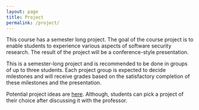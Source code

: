 ```yaml
---
layout: page
title: Project
permalink: /project/
---
```

This course has a semester long project. The goal of the course project is to enable students to
experience various aspects of software security research. The result of the project will be a 
conference-style presentation. 

This is a semester-long project and is recommended to be done in
groups of up to three students. Each project group is expected to decide milestones and will
receive grades based on the satisfactory completion of these milestones and the presentation.


Potential project ideas are [here](https://docs.google.com/spreadsheets/d/1Tmm2GvXN-9Uo8grPoXuJoPQM2JYPeSCf8a16RkJmFkA/).
Although, students can pick a project of their choice after discussing it with the professor.
